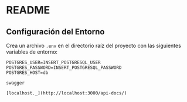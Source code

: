 # README

## Configuración del Entorno

Crea un archivo `.env` en el directorio raíz del proyecto con las siguientes variables de entorno:

```dotenv
POSTGRES_USER=INSERT_POSTGRESQL_USER
POSTGRES_PASSWORD=INSERT_POSTGRESQL_PASSWORD
POSTGRES_HOST=db

swagger

[localhost._](http://localhost:3000/api-docs/)
